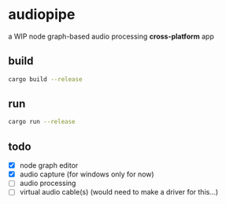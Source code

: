 # audiopipe
a WIP node graph-based audio processing **cross-platform** app

## build
```bash
cargo build --release
```

## run
```bash
cargo run --release
```

## todo
- [x] node graph editor
- [x] audio capture (for windows only for now)
- [ ] audio processing
- [ ] virtual audio cable(s) (would need to make a driver for this...)